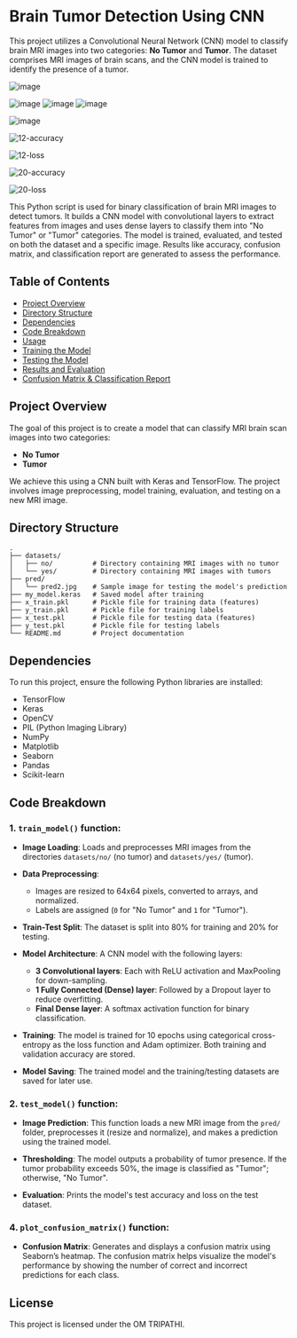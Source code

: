# Brain Tumor Detection Using CNN

This project utilizes a Convolutional Neural Network (CNN) model to classify brain MRI images into two categories: **No Tumor** and **Tumor**. The dataset comprises MRI images of brain scans, and the CNN model is trained to identify the presence of a tumor.

![image](https://github.com/OM-TRIPATHI1513/Brain_Tumor_Detection/assets/90430815/c4f54a08-2314-4469-9811-e19dca882654)

![image](https://github.com/OM-TRIPATHI1513/Brain_Tumor_Detection/assets/90430815/12690a4a-e306-4180-a7e1-4765d903c6d1)
![image](https://github.com/OM-TRIPATHI1513/Brain_Tumor_Detection/assets/90430815/15e7d5fc-7294-415f-a25d-bed221fbcf0d)
![image](https://github.com/OM-TRIPATHI1513/Brain_Tumor_Detection/assets/90430815/f46df0cf-711b-42af-961d-7dacb36d0282)

![image](https://github.com/OM-TRIPATHI1513/Brain_Tumor_Detection/assets/90430815/868a7372-d9e4-4d86-b2af-e610284ea17b)

![12-accuracy](https://github.com/OM-TRIPATHI1513/Brain_Tumor_Detection/assets/90430815/549242d2-a2fb-4371-8232-be8e644d97fb)

![12-loss](https://github.com/OM-TRIPATHI1513/Brain_Tumor_Detection/assets/90430815/0e1c2e59-1a64-481a-bdcb-f4bcda2f8019)

![20-accuracy](https://github.com/OM-TRIPATHI1513/Brain_Tumor_Detection/assets/90430815/3be97279-62a9-418d-bad8-ab967d53c9a3)

![20-loss](https://github.com/OM-TRIPATHI1513/Brain_Tumor_Detection/assets/90430815/46234f25-811c-497d-99d4-8c08fb1aa4a5)


This Python script is used for binary classification of brain MRI images to detect tumors. It builds a CNN model with convolutional layers to extract features from images and uses dense layers to classify them into "No Tumor" or "Tumor" categories. The model is trained, evaluated, and tested on both the dataset and a specific image. Results like accuracy, confusion matrix, and classification report are generated to assess the performance.

## Table of Contents
- [Project Overview](#project-overview)
- [Directory Structure](#directory-structure)
- [Dependencies](#dependencies)
- [Code Breakdown](#code-breakdown)
- [Usage](#usage)
- [Training the Model](#training-the-model)
- [Testing the Model](#testing-the-model)
- [Results and Evaluation](#results-and-evaluation)
- [Confusion Matrix & Classification Report](#confusion-matrix--classification-report)

## Project Overview

The goal of this project is to create a model that can classify MRI brain scan images into two categories:
- **No Tumor**
- **Tumor**

We achieve this using a CNN built with Keras and TensorFlow. The project involves image preprocessing, model training, evaluation, and testing on a new MRI image.

## Directory Structure

```plaintext
.
├── datasets/
│   ├── no/          # Directory containing MRI images with no tumor
│   └── yes/         # Directory containing MRI images with tumors
├── pred/
│   └── pred2.jpg    # Sample image for testing the model's prediction
├── my_model.keras   # Saved model after training
├── x_train.pkl      # Pickle file for training data (features)
├── y_train.pkl      # Pickle file for training labels
├── x_test.pkl       # Pickle file for testing data (features)
├── y_test.pkl       # Pickle file for testing labels
└── README.md        # Project documentation
```

## Dependencies

To run this project, ensure the following Python libraries are installed:

- TensorFlow
- Keras
- OpenCV
- PIL (Python Imaging Library)
- NumPy
- Matplotlib
- Seaborn
- Pandas
- Scikit-learn

## Code Breakdown

### 1. **`train_model()` function:**

   - **Image Loading**: 
     Loads and preprocesses MRI images from the directories `datasets/no/` (no tumor) and `datasets/yes/` (tumor).

   - **Data Preprocessing**:
     - Images are resized to 64x64 pixels, converted to arrays, and normalized.
     - Labels are assigned (`0` for "No Tumor" and `1` for "Tumor").
   
   - **Train-Test Split**:
     The dataset is split into 80% for training and 20% for testing.

   - **Model Architecture**:
     A CNN model with the following layers:
     - **3 Convolutional layers**: Each with ReLU activation and MaxPooling for down-sampling.
     - **1 Fully Connected (Dense) layer**: Followed by a Dropout layer to reduce overfitting.
     - **Final Dense layer**: A softmax activation function for binary classification.

   - **Training**:
     The model is trained for 10 epochs using categorical cross-entropy as the loss function and Adam optimizer. Both training and validation accuracy are stored.

   - **Model Saving**:
     The trained model and the training/testing datasets are saved for later use.

### 2. **`test_model()` function:**

   - **Image Prediction**:
     This function loads a new MRI image from the `pred/` folder, preprocesses it (resize and normalize), and makes a prediction using the trained model.

   - **Thresholding**:
     The model outputs a probability of tumor presence. If the tumor probability exceeds 50%, the image is classified as "Tumor"; otherwise, "No Tumor".

   - **Evaluation**:
     Prints the model's test accuracy and loss on the test dataset.

### 4. **`plot_confusion_matrix()` function:**

   - **Confusion Matrix**:
     Generates and displays a confusion matrix using Seaborn’s heatmap. The confusion matrix helps visualize the model's performance by showing the number of correct and incorrect predictions for each class.


## License

This project is licensed under the OM TRIPATHI.
